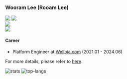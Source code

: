 ### Wooram Lee (Rooam Lee)
[![](https://img.shields.io/badge/Gmail-black?logo=gmail&logoColor=white)](mailto:leewr9@gmail.com)
[![](https://img.shields.io/badge/LinkedIn-black?logo=inspire&logoColor=white)](https://www.linkedin.com/in/rooam-lee)	
[![](https://img.shields.io/badge/Twitter-black?logo=x&logoColor=white)](https://x.com/rooam_lee)	
[![](https://img.shields.io/badge/Instagram-black?logo=instagram&logoColor=white)](https://www.instagram.com/rooam_lee)	

#### Career
- Platform Engineer at [Wellbia.com](https://www.wellbia.com/) (2021.01 - 2024.06)

For more details, please refer to [here](https://github.com/leewr9/leewr9/blob/master/RESUME.md).

![stats](https://github-readme-stats.vercel.app/api?username=leewr9&show_icons=true&theme=transparent&layout=compact&hide_border=true)
![top-langs](https://github-readme-stats.vercel.app/api/top-langs?username=leewr9&show_icons=true&theme=transparent&layout=compact&hide_border=true)
